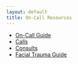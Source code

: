 ```yaml
---
layout: default
title: On-Call Resources
---
```

<ul>
<li>
<a href="../on-call-guide.html">On-Call Guide</a>
</li>
<li>
<a href="calls.html">Calls</a>
</li>
<li>
<a href="consults.html">Consults</a>
</li>
<li>
<a href="../facial-trauma-guide.html">Facial Trauma Guide</a>
</li>
</ul>
